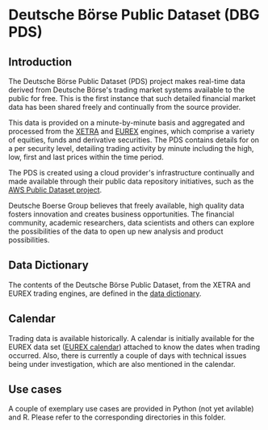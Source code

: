 #  Deutsche Börse Public Dataset (DBG PDS)

## Introduction

The Deutsche Börse Public Dataset (PDS) project makes real-time data derived from Deutsche Börse's trading market systems available to the public for free. This is the first instance that such detailed financial market data has been shared freely and continually from the source provider. 

This data is provided on a minute-by-minute basis and aggregated and processed from the [XETRA](http://www.xetra.com) and [EUREX](http://www.eurex.com/) engines, which comprise a variety of equities, funds and derivative securities. The PDS contains details for on a per security level, detailing trading activity by minute including the high, low, first and last prices within the time period. 

The PDS is created using a cloud provider's infrastructure continually and made available through their public data repository initiatives, such as the [AWS Public Dataset project](https://aws.amazon.com/public-datasets/).

Deutsche Boerse Group believes that freely available, high quality data fosters innovation and creates business opportunities. The financial community, academic researchers, data scientists and others can explore the possibilities of the data to open up new analysis and product possibilities.

## Data Dictionary

The contents of the Deutsche Börse Public Dataset, from the XETRA and EUREX trading engines, are defined in the [data dictionary](docs/data_dictionary.md).

## Calendar

Trading data is available historically. A calendar is initially available for the EUREX data set ([EUREX calendar](docs/calendars/eurex_calendar.csv)) attached to know the dates when trading occurred. Also, there is currently a couple of days with technical issues being under investigation, which are also mentioned in the calendar.

## Use cases

A couple of exemplary use cases are provided in Python (not yet avilable) and R. Please refer to the corresponding directories in this folder.
